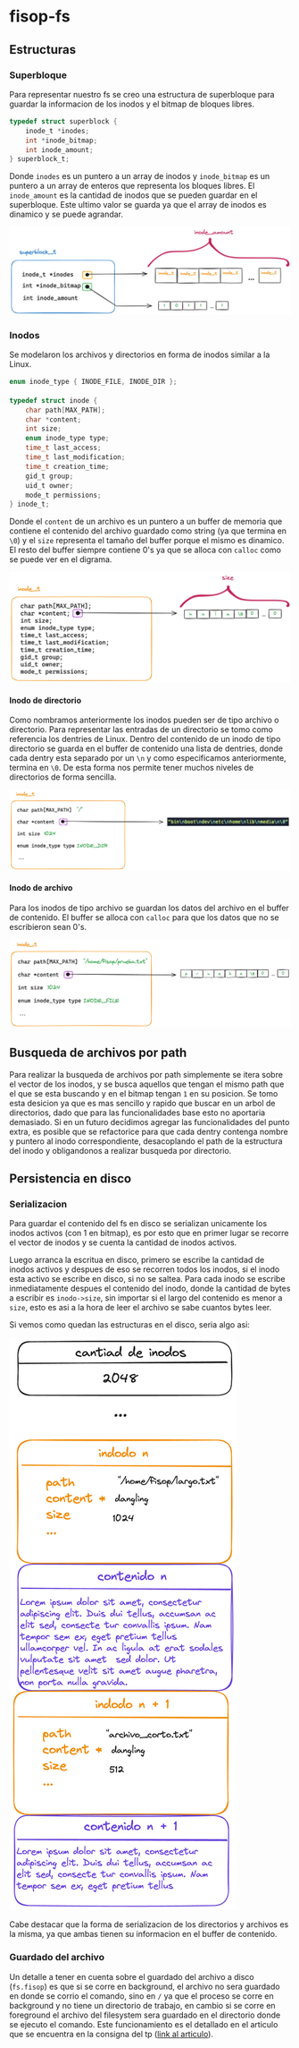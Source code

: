 # fisop-fs

## Estructuras

### Superbloque

Para representar nuestro fs se creo una estructura de superbloque para guardar la informacion de los inodos y el bitmap de bloques libres.

```c
typedef struct superblock {
	inode_t *inodes;
	int *inode_bitmap;
	int inode_amount;
} superblock_t;
```

Donde `inodes` es un puntero a un array de inodos y `inode_bitmap` es un puntero a un array de enteros que representa los bloques libres. El `inode_amount` es la cantidad de inodos que se pueden guardar en el superbloque. Este ultimo valor se guarda ya que el array de inodos es dinamico y se puede agrandar.

![image](diagramas/superblock.png)

### Inodos

Se modelaron los archivos y directorios en forma de inodos similar a la Linux.

```c
enum inode_type { INODE_FILE, INODE_DIR };

typedef struct inode {
	char path[MAX_PATH];
	char *content;
	int size;
	enum inode_type type;
	time_t last_access;
	time_t last_modification;
	time_t creation_time;
	gid_t group;
	uid_t owner;
	mode_t permissions;
} inode_t;
```

Donde el `content` de un archivo es un puntero a un buffer de memoria que contiene el contenido del archivo guardado como string (ya que termina en `\0`) y el `size` representa el tamaño del buffer porque el mismo es dinamico. El resto del buffer siempre contiene 0's ya que se alloca con `calloc` como se puede ver en el digrama.

![image](diagramas/inode.png)

#### Inodo de directorio

Como nombramos anteriormente los inodos pueden ser de tipo archivo o directorio. Para representar las entradas de un directorio se tomo como referencia los dentries de Linux. Dentro del contenido de un inodo de tipo directorio se guarda en el buffer de contenido una lista de dentries, donde cada dentry esta separado por un `\n` y como especificamos anteriormente, termina en `\0`. De esta forma nos permite tener muchos niveles de directorios de forma sencilla.

![image](diagramas/dir.png)

#### Inodo de archivo

Para los inodos de tipo archivo se guardan los datos del archivo en el buffer de contenido. El buffer se alloca con `calloc` para que los datos que no se escribieron sean 0's.

![image](diagramas/file.png)

## Busqueda de archivos por path

Para realizar la busqueda de archivos por path simplemente se itera sobre el vector de los inodos, y se busca aquellos que tengan el mismo path que el que se esta buscando y en el bitmap tengan `1` en su posicion. Se tomo esta desicion ya que es mas sencillo y rapido que buscar en un arbol de directorios, dado que para las funcionalidades base esto no aportaria demasiado. Si en un futuro decidimos agregar las funcionalidades del punto extra, es posible que se refactorice para que cada dentry contenga nombre y puntero al inodo correspondiente, desacoplando el path de la estructura del inodo y obligandonos a realizar busqueda por directorio.

## Persistencia en disco

### Serializacion

Para guardar el contenido del fs en disco se serializan unicamente los inodos activos (con 1 en bitmap), es por esto que en primer lugar se recorre el vector de inodos y se cuenta la cantidad de inodos activos.

Luego arranca la escritua en disco, primero se escribe la cantidad de inodos activos y despues de eso se recorren todos los inodos, si el inodo esta activo se escribe en disco, si no se saltea. Para cada inodo se escribe inmediatamente despues el contenido del inodo, donde la cantidad de bytes a escribir es `inodo->size`, sin importar si el largo del contenido es menor a `size`, esto es asi a la hora de leer el archivo se sabe cuantos bytes leer.

Si vemos como quedan las estructuras en el disco, seria algo asi:

![image](diagramas/serialization.png)

Cabe destacar que la forma de serializacion de los directorios y archivos es la misma, ya que ambas tienen su informacion en el buffer de contenido.

### Guardado del archivo

Un detalle a tener en cuenta sobre el guardado del archivo a disco (`fs.fisop`) es que si se corre en background, el archivo no sera guardado en donde se corrio el comando, sino en `/` ya que el proceso se corre en background y no tiene un directorio de trabajo, en cambio si se corre en foreground el archivo del filesystem sera guardado en el directorio donde se ejecuto el comando. Este funcionamiento es el detallado en el articulo que se encuentra en la consigna del tp ([link al articulo](https://www.cs.hmc.edu/~geoff/classes/hmc.cs135.201109/homework/fuse/fuse_doc.html#compiling:~:text=writes%20work%20correctly.-,Working%20directory,-When%20it%20starts)).
